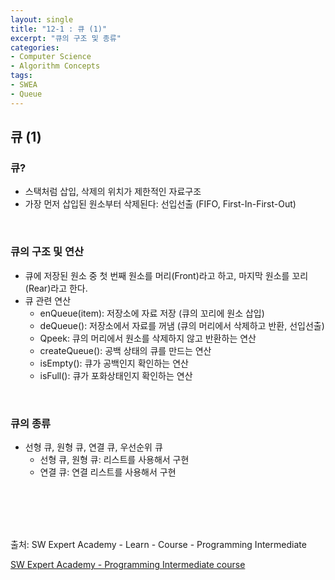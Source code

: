 ```yaml
---
layout: single
title: "12-1 : 큐 (1)"
excerpt: "큐의 구조 및 종류"
categories: 
- Computer Science
- Algorithm Concepts
tags:
- SWEA
- Queue
---
```

## 큐 (1)

### <strong>큐?</strong>

- 스택처럼 삽입, 삭제의 위치가 제한적인 자료구조
- 가장 먼저 삽입된 원소부터 삭제된다: 선입선출 (FIFO, First-In-First-Out)

<br>

### <strong>큐의 구조 및 연산</strong>

- 큐에 저장된 원소 중 첫 번째 원소를 머리(Front)라고 하고, 마지막 원소를 꼬리(Rear)라고 한다.
- 큐 관련 연산
  - enQueue(item): 저장소에 자료 저장 (큐의 꼬리에 원소 삽입)
  - deQueue(): 저장소에서 자료를 꺼냄 (큐의 머리에서 삭제하고 반환, 선입선출)
  - Qpeek: 큐의 머리에서 원소를 삭제하지 않고 반환하는 연산
  - createQueue(): 공백 상태의 큐를 만드는 연산
  - isEmpty(): 큐가 공백인지 확인하는 연산
  - isFull(): 큐가 포화상태인지 확인하는 연산

<br>

### <strong>큐의 종류</strong>

- 선형 큐, 원형 큐, 연결 큐, 우선순위 큐
  - 선형 큐, 원형 큐: 리스트를 사용해서 구현
  - 연결 큐: 연결 리스트를 사용해서 구현

<br>

<br>

<br>

<br>

출처: SW Expert Academy - Learn - Course - Programming Intermediate

[SW Expert Academy - Programming Intermediate course](https://swexpertacademy.com/main/learn/course/subjectList.do?courseId=AVuPDN86AAXw5UW6)

